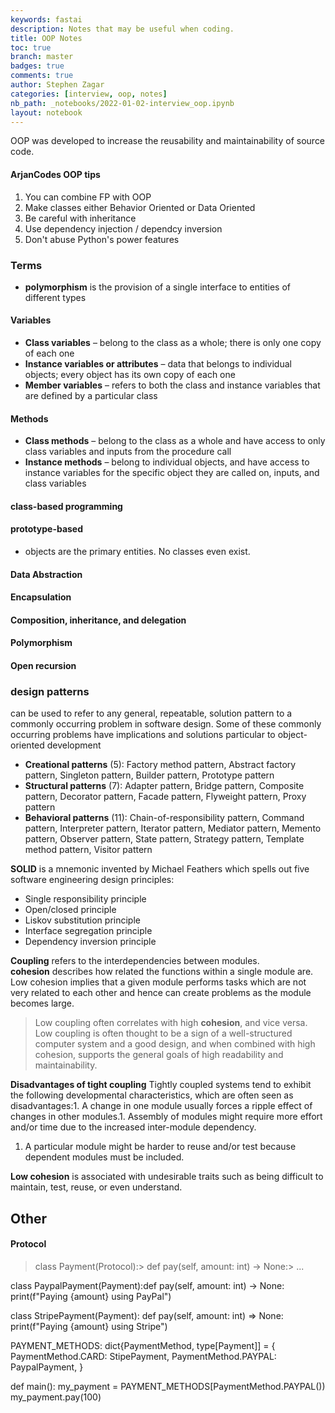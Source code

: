 ```yaml
---
keywords: fastai
description: Notes that may be useful when coding.
title: OOP Notes
toc: true
branch: master
badges: true
comments: true
author: Stephen Zagar
categories: [interview, oop, notes]
nb_path: _notebooks/2022-01-02-interview_oop.ipynb
layout: notebook
---
```


<!--
#################################################
### THIS FILE WAS AUTOGENERATED! DO NOT EDIT! ###
#################################################
# file to edit: _notebooks/2022-01-02-interview_oop.ipynb
-->

<div class="container" id="notebook-container">
        
<div class="cell border-box-sizing text_cell rendered"><div class="inner_cell">
<div class="text_cell_render border-box-sizing rendered_html">
<p>OOP was developed to increase the reusability and maintainability of source code.</p>

</div>
</div>
</div>
<div class="cell border-box-sizing text_cell rendered"><div class="inner_cell">
<div class="text_cell_render border-box-sizing rendered_html">
<h4 id="ArjanCodes-OOP-tips">ArjanCodes OOP tips<a class="anchor-link" href="#ArjanCodes-OOP-tips"> </a></h4><ol>
<li>You can combine FP with OOP</li>
<li>Make classes either Behavior Oriented or Data Oriented</li>
<li>Be careful with inheritance</li>
<li>Use dependency injection / dependcy inversion</li>
<li>Don't abuse Python's power features</li>
</ol>

</div>
</div>
</div>
<div class="cell border-box-sizing text_cell rendered"><div class="inner_cell">
<div class="text_cell_render border-box-sizing rendered_html">
<h3 id="Terms">Terms<a class="anchor-link" href="#Terms"> </a></h3><ul>
<li><strong>polymorphism</strong> is the provision of a single interface to entities of different types</li>
</ul>

</div>
</div>
</div>
<div class="cell border-box-sizing text_cell rendered"><div class="inner_cell">
<div class="text_cell_render border-box-sizing rendered_html">
<h4 id="Variables">Variables<a class="anchor-link" href="#Variables"> </a></h4><ul>
<li><strong>Class variables</strong> – belong to the class as a whole; there is only one copy of each one</li>
<li><strong>Instance variables or attributes</strong> – data that belongs to individual objects; every object has its own copy of each one</li>
<li><strong>Member variables</strong> – refers to both the class and instance variables that are defined by a particular class</li>
</ul>

</div>
</div>
</div>
<div class="cell border-box-sizing text_cell rendered"><div class="inner_cell">
<div class="text_cell_render border-box-sizing rendered_html">
<h4 id="Methods">Methods<a class="anchor-link" href="#Methods"> </a></h4><ul>
<li><strong>Class methods</strong> – belong to the class as a whole and have access to only class variables and inputs from the procedure call</li>
<li><strong>Instance methods</strong> – belong to individual objects, and have access to instance variables for the specific object they are called on, inputs, and class variables</li>
</ul>

</div>
</div>
</div>
<div class="cell border-box-sizing text_cell rendered"><div class="inner_cell">
<div class="text_cell_render border-box-sizing rendered_html">
<h4 id="class-based-programming">class-based programming<a class="anchor-link" href="#class-based-programming"> </a></h4><h4 id="prototype-based">prototype-based<a class="anchor-link" href="#prototype-based"> </a></h4><ul>
<li>objects are the primary entities. No classes even exist.</li>
</ul>

</div>
</div>
</div>
<div class="cell border-box-sizing text_cell rendered"><div class="inner_cell">
<div class="text_cell_render border-box-sizing rendered_html">
<h4 id="Data-Abstraction">Data Abstraction<a class="anchor-link" href="#Data-Abstraction"> </a></h4><h4 id="Encapsulation">Encapsulation<a class="anchor-link" href="#Encapsulation"> </a></h4><h4 id="Composition,-inheritance,-and-delegation">Composition, inheritance, and delegation<a class="anchor-link" href="#Composition,-inheritance,-and-delegation"> </a></h4><h4 id="Polymorphism">Polymorphism<a class="anchor-link" href="#Polymorphism"> </a></h4><h4 id="Open-recursion">Open recursion<a class="anchor-link" href="#Open-recursion"> </a></h4>
</div>
</div>
</div>
<div class="cell border-box-sizing text_cell rendered"><div class="inner_cell">
<div class="text_cell_render border-box-sizing rendered_html">
<h3 id="design-patterns">design patterns<a class="anchor-link" href="#design-patterns"> </a></h3><p>can be used to refer to any general, repeatable, solution pattern to a commonly occurring problem in software design. Some of these commonly occurring problems have implications and solutions particular to object-oriented development</p>

</div>
</div>
</div>
<div class="cell border-box-sizing text_cell rendered"><div class="inner_cell">
<div class="text_cell_render border-box-sizing rendered_html">
<ul>
<li><strong>Creational patterns</strong> (5): Factory method pattern, Abstract factory pattern, Singleton pattern, Builder pattern, Prototype pattern</li>
<li><strong>Structural patterns</strong> (7): Adapter pattern, Bridge pattern, Composite pattern, Decorator pattern, Facade pattern, Flyweight pattern, Proxy pattern</li>
<li><strong>Behavioral patterns</strong> (11): Chain-of-responsibility pattern, Command pattern, Interpreter pattern, Iterator pattern, Mediator pattern, Memento pattern, Observer pattern, State pattern, Strategy pattern, Template method pattern, Visitor pattern</li>
</ul>

</div>
</div>
</div>
<div class="cell border-box-sizing text_cell rendered"><div class="inner_cell">
<div class="text_cell_render border-box-sizing rendered_html">
<p><strong>SOLID</strong> is a mnemonic invented by Michael Feathers which spells out five software engineering design principles:</p>
<ul>
<li>Single responsibility principle</li>
<li>Open/closed principle</li>
<li>Liskov substitution principle</li>
<li>Interface segregation principle</li>
<li>Dependency inversion principle</li>
</ul>

</div>
</div>
</div>
<div class="cell border-box-sizing text_cell rendered"><div class="inner_cell">
<div class="text_cell_render border-box-sizing rendered_html">
<p><strong>Coupling</strong> refers to the interdependencies between modules.<br>
<strong>cohesion</strong> describes how related the functions within a single module are. Low cohesion implies that a given module performs tasks which are not very related to each other and hence can create problems as the module becomes large.<br></p>
<blockquote><p>Low coupling often correlates with high <strong>cohesion</strong>, and vice versa. Low coupling is often thought to be a sign of a well-structured computer system and a good design, and when combined with high cohesion, supports the general goals of high readability and maintainability.</p>
</blockquote>
<p><strong>Disadvantages of tight coupling</strong>
Tightly coupled systems tend to exhibit the following developmental characteristics, which are often seen as disadvantages:1. A change in one module usually forces a ripple effect of changes in other modules.1. Assembly of modules might require more effort and/or time due to the increased inter-module dependency.</p>
<ol>
<li>A particular module might be harder to reuse and/or test because dependent modules must be included.</li>
</ol>
<p><strong>Low cohesion</strong> is associated with undesirable traits such as being difficult to maintain, test, reuse, or even understand.</p>

</div>
</div>
</div>
<div class="cell border-box-sizing text_cell rendered"><div class="inner_cell">
<div class="text_cell_render border-box-sizing rendered_html">
<h2 id="Other">Other<a class="anchor-link" href="#Other"> </a></h2><h4 id="Protocol">Protocol<a class="anchor-link" href="#Protocol"> </a></h4><blockquote><p>class Payment(Protocol):&gt;    def pay(self, amount: int) -&gt; None:&gt; ...</p>
</blockquote>
<p>class PaypalPayment(Payment):def pay(self, amount: int) -&gt; None:        print(f"Paying {amount} using PayPal")</p>
<p>class StripePayment(Payment):
    def pay(self, amount: int) =&gt; None:
        print(f"Paying {amount} using Stripe")</p>
<p>PAYMENT_METHODS: dict{PaymentMethod, type[Payment]] = {
    PaymentMethod.CARD: StipePayment,
    PaymentMethod.PAYPAL: PaypalPayment,
}</p>
<p>def main():
    my_payment = PAYMENT_METHODS[PaymentMethod.PAYPAL())
    my_payment.pay(100)</p>

</div>
</div>
</div>
</div>
 

